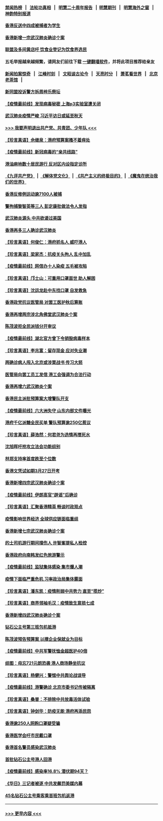 #### [禁闻热榜](热点新闻.md?=0)  &nbsp;&nbsp;|&nbsp;&nbsp; [法轮功真相](https://github.com/gfw-breaker/truth/blob/master/README.md?=0) &nbsp;&nbsp;|&nbsp;&nbsp; [明慧二十周年报告](https://github.com/gfw-breaker/mh-reports/blob/master/README.md?=0) &nbsp;&nbsp;|&nbsp;&nbsp;[明慧期刊](https://github.com/gfw-breaker/mh-qikan) &nbsp;&nbsp;|&nbsp;&nbsp; [明慧海外之窗](https://github.com/gfw-breaker/mh-news/blob/master/README.md?=0) &nbsp;&nbsp;|&nbsp;&nbsp; [神韵特别报道](https://github.com/gfw-breaker/mh-news/blob/master/shenyun.md?=0)
#### [香港反送中四成被捕者为学生](../pages/nsc415/n11910730.md?t=03031531) 
#### [香港新增一宗武汉肺炎确诊个案](../pages/nsc415/n11910724.md?t=03031531) 
#### [联盟及多间黄店吁 饮食业登记为饮食界选民](../pages/nsc415/n11910718.md?t=03031531) 
#### 五毛举报越来越频繁，请网友们前往下载 [一键翻墙软件](https://github.com/gfw-breaker/ssr-accounts)，并将此项目推荐给亲友
#### [新闻拍案惊奇](https://github.com/gfw-breaker/banned-news/blob/master/pages/link4.md) &nbsp;&nbsp;|&nbsp;&nbsp; [江峰时刻](https://github.com/gfw-breaker/banned-news/blob/master/pages/link4.md) &nbsp;&nbsp;|&nbsp;&nbsp; [文昭谈古论今](https://github.com/gfw-breaker/banned-news/blob/master/pages/link4.md) &nbsp;&nbsp;|&nbsp;&nbsp; [天亮时分](https://github.com/gfw-breaker/banned-news/blob/master/pages/link4.md) &nbsp;&nbsp;|&nbsp;&nbsp; [萧茗看世界](https://github.com/gfw-breaker/banned-news/blob/master/pages/link4.md) &nbsp;&nbsp;|&nbsp;&nbsp; [北京老茶馆](https://github.com/gfw-breaker/banned-news/blob/master/pages/link4.md) &nbsp;&nbsp;|&nbsp;&nbsp; 
#### [新同盟投诉警方拆周梓乐祭坛](../pages/nsc415/n11910707.md?t=03031531) 
#### [【疫情最前线】发现病毒秘密 上海p3实验室遭关闭](../pages/nsc415/n11910640.md?t=03031531) 
#### [武汉肺炎疫情严峻 习近平访日或延至秋天](../pages/nsc415/n11910570.md?t=03031531) 
#### [>>> 我要声明退出共产党、共青团、少年队 <<<](https://github.com/begood0513/goodnews/blob/master/quit/letter.md) 
#### [【珍言真语】佘继泉：港府预算案搔不着痒处](../pages/nsc415/n11910011.md?t=03031531) 
#### [【疫情最前线】新冠病毒的“亲共线路”](../pages/nsc415/n11907734.md?t=03031531) 
#### [港油麻地数十居民游行 反对区内设指定诊所](../pages/nsc415/n11907900.md?t=03031531) 
#### [《九评共产党》](https://github.com/begood0513/9ping.md/blob/master/README.md) &nbsp;|&nbsp; [《解体党文化》](../../../../jtdwh.md/blob/master/README.md)  &nbsp;|&nbsp; [《共产主义的终极目的》](../../../../gczydzjmd.md/blob/master/README.md) &nbsp;|&nbsp; [《魔鬼在统治我们的世界》](../../../../mgztzwmdsj.md/blob/master/README.md) 
#### [香港反修例运动逾7100人被捕](../pages/nsc415/n11907922.md?t=03031531) 
#### [警拘捕黎智英等三人 彭定康批做法令人发指](../pages/nsc415/n11907905.md?t=03031531) 
#### [武汉肺炎源头 中共欲诿过美国](../pages/nsc415/n11907665.md?t=03031531) 
#### [香港再多三人确诊武汉肺炎](../pages/nsc415/n11907846.md?t=03031531) 
#### [【珍言真语】何俊仁：港府抓名人 威吓港人](../pages/nsc415/n11907561.md?t=03031531) 
#### [【珍言真语】梁家杰：抗疫关头拘人 乱中加乱](../pages/nsc415/n11907444.md?t=03031531) 
#### [【疫情最前线】网信办十人染疫 五毛被攻陷](../pages/nsc415/n11903757.md?t=03031531) 
#### [【珍言真语】邝士山：可重用口罩面世 助人解困](../pages/nsc415/n11903875.md?t=03031531) 
#### [【珍言真语】沈运龙赴中东找口罩 自发救急](../pages/nsc415/n11903291.md?t=03031531) 
#### [香港政党抗议医管局 对罢工医护秋后算账](../pages/nsc415/n11901746.md?t=03031531) 
#### [香港再增两宗涉北角佛堂武汉肺炎个案](../pages/nsc415/n11901737.md?t=03031531) 
#### [陈茂波拒全民派钱分开审议](../pages/nsc415/n11901672.md?t=03031531) 
#### [【疫情最前线】湖北官方曾下令销毁病毒样本](../pages/nsc415/n11901518.md?t=03031531) 
#### [【珍言真语】李兆富：留存现金 应对失业潮](../pages/nsc415/n11901448.md?t=03031531) 
#### [两确诊病人闯入北京或涉栗战书 传习大怒](../pages/nsc415/n11901180.md?t=03031531) 
#### [医管局向罢工员工发信 港工会强调为合法行动](../pages/nsc415/n11898870.md?t=03031531) 
#### [香港再增六武汉肺炎个案](../pages/nsc415/n11898843.md?t=03031531) 
#### [香港民主派批预算案大增警队开支](../pages/nsc415/n11898813.md?t=03031531) 
#### [【疫情最前线】六大洲失守 山东内部文件曝光](../pages/nsc415/n11898455.md?t=03031531) 
#### [港府千亿派糖全民买单 警队预算逾250亿惹议](../pages/nsc415/n11898608.md?t=03031531) 
#### [【珍言真语】薛浩然：何君尧为选情再搅死水](../pages/nsc415/n11898269.md?t=03031531) 
#### [沈旭晖吁抢攻立法会功能组别](../pages/nsc415/n11896084.md?t=03031531) 
#### [林郑支持率首度跌至个位数](../pages/nsc415/n11896058.md?t=03031531) 
#### [香港文凭试如期3月27日开考](../pages/nsc415/n11896055.md?t=03031531) 
#### [香港新增四宗武汉肺炎确诊个案](../pages/nsc415/n11896040.md?t=03031531) 
#### [【疫情最前线】伊朗高官“辟谣”后确诊](../pages/nsc415/n11895902.md?t=03031531) 
#### [【珍言真语】汇聚香港精英 畅谈时政观点](../pages/nsc415/n11895733.md?t=03031531) 
#### [疫情影响世界经济 全球供应链面临重组](../pages/nsc415/n11895634.md?t=03031531) 
#### [香港新增七宗武汉肺炎确诊个案](../pages/nsc415/n11893498.md?t=03031531) 
#### [的士司机游行期间撞伤人 许智峯提私人检控](../pages/nsc415/n11893483.md?t=03031531) 
#### [香港政府向南韩发红色旅游警示](../pages/nsc415/n11893398.md?t=03031531) 
#### [【疫情最前线】监狱集体感染 集市爆人潮](../pages/nsc415/n11893181.md?t=03031531) 
#### [疫情下面临严重危机  习率政治局集体露面](../pages/nsc415/n11893305.md?t=03031531) 
#### [【珍言真语】潘东凯：疫情削弱中共势力 直至“揽炒”](../pages/nsc415/n11892866.md?t=03031531) 
#### [【珍言真语】商界领袖毛汉：疫情致生意损七成](../pages/nsc415/n11890348.md?t=03031531) 
#### [香港新增四武汉肺炎确诊个案](../pages/nsc415/n11890610.md?t=03031531) 
#### [钻石公主号第三班包机抵港](../pages/nsc415/n11890645.md?t=03031531) 
#### [陈茂波预告预算案 以撑企业保就业为目标](../pages/nsc415/n11890574.md?t=03031531) 
#### [【疫情最前线】中共军警抚恤金超医护40倍](../pages/nsc415/n11890458.md?t=03031531) 
#### [组图：毋忘721元朗恐袭 港人商场静坐抗议](../pages/nsc415/n11876882.md?t=03031531) 
#### [【珍言真语】杨健兴：警惕中共舆论战误导](../pages/nsc415/n11888131.md?t=03031531) 
#### [【疫情最前线】港警确诊 北京市委书记传被隔离](../pages/nsc415/n11886872.md?t=03031531) 
#### [【珍言真语】桑普：不排除中共放毒活体试验](../pages/nsc415/n11886832.md?t=03031531) 
#### [【珍言真语】钟剑华：防疫无能 港府再添民怨](../pages/nsc415/n11884504.md?t=03031531) 
#### [香港逾250人网购口罩疑受骗](../pages/nsc415/n11884388.md?t=03031531) 
#### [香港医学会吁市民戴口罩](../pages/nsc415/n11884367.md?t=03031531) 
#### [香港首名警员感染武汉肺炎](../pages/nsc415/n11884357.md?t=03031531) 
#### [首批钻石公主号港人回港](../pages/nsc415/n11884333.md?t=03031531) 
#### [【疫情最前线】感染率16.8% 潜伏期94天？](../pages/nsc415/n11884256.md?t=03031531) 
#### [《华日》三记者被逐 中共发飙罚美媒内幕](../pages/nsc415/n11884184.md?t=03031531) 
#### [45名钻石公主号乘客乘首班包机返港](../pages/nsc415/n11881770.md?t=03031531) 

----
#### [ >>> 更早内容 <<< ](../indexes/nsc415-earlier.md)

